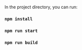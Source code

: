 
In the project directory, you can run:

### `npm install`

### `npm run start`

### `npm run build`

